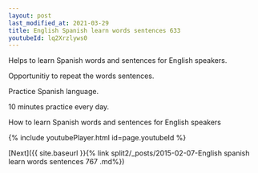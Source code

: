 ```yaml
---
layout: post
last_modified_at: 2021-03-29
title: English Spanish learn words sentences 633 
youtubeId: lq2Xrzlyws0
---
```

 
 
Helps to learn Spanish words and sentences for English speakers.

Opportunitiy to repeat the words sentences. 

Practice Spanish language. 
 
10 minutes practice every day. 
 
How to learn Spanish words and sentences for English speakers 
 
{% include youtubePlayer.html id=page.youtubeId %}
 
 
[Next]({{ site.baseurl }}{% link  split2/_posts/2015-02-07-English spanish learn words sentences 767 .md%})
 
